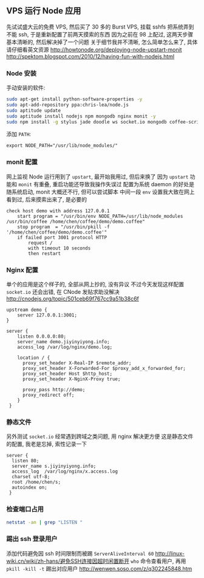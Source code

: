 
VPS 运行 Node 应用
------

先试试盛大云的免费 VPS, 然后买了 30 多的 Burst VPS,
挂载 sshfs 把系统弄到不能 ssh, 于是重新配置了前两天摸索的东西
因为之前在 98 上配过, 这两天步骤基本清晰的, 然后解决掉了一个问题
关于细节我并不清晰, 怎么简单怎么来了, 具体请仔细看英文资源
http://howtonode.org/deploying-node-upstart-monit
http://spektom.blogspot.com/2010/12/having-fun-with-nodejs.html

### Node 安装

手动安装的软件:

```bash
sudo apt-get install python-software-properties -y
sudo apt-add-repository ppa:chris-lea/node.js
sudo aptitude update
sudo aptitude install nodejs npm mongodb nginx monit -y
sudo npm install -g stylus jade doodle ws socket.io mongodb coffee-script
```

添加 `PATH`:

```
export NODE_PATH="/usr/lib/node_modules/"
```

### monit 配置

网上监视 Node 运行用到了 `upstart`, 最开始我用过, 但后来换了
因为 `upstart` 功能和 `monit` 有重叠, 重启功能还导致我操作失误过
配置为系统 daemon 的好处是随系统启动, monit 大概还不行, 但可以尝试脚本
中间一段 `env` 设置我大致在网上看到过, 后来摸索出来了, 是必要的

```monit
check host demo with address 127.0.0.1
    start program = "/usr/bin/env NODE_PATH=/usr/lib/node_modules /usr/bin/coffee /home/chen/coffee/demo/demo.coffee"
    stop program  = "/usr/bin/pkill -f '/home/chen/coffee/demo/demo.coffee'"
    if failed port 3001 protocol HTTP
        request /
        with timeout 10 seconds
        then restart
```

### Nginx 配置

单个的应用是这个样子的, 全部从网上抄的, 没有异议
不过今天发现这样配置 `socket.io` 还会出错, 在 CNode 发贴求助没解决
http://cnodejs.org/topic/501ceb69f767cc9a51b38c6f

```nginx
upstream demo {
    server 127.0.0.1:3001;
}

server {
    listen 0.0.0.0:80;
    server_name demo.jiyinyiyong.info;
    access_log /var/log/nginx/demo.log;

    location / {
      proxy_set_header X-Real-IP $remote_addr;
      proxy_set_header X-Forwarded-For $proxy_add_x_forwarded_for;
      proxy_set_header Host $http_host;
      proxy_set_header X-NginX-Proxy true;

      proxy_pass http://demo;
      proxy_redirect off;
    }
 }
```

### 静态文件
另外测试 `socket.io` 经常遇到跨域之类问题, 用 nginx 解决更方便
这是静态文件的配置, 我老是忘掉, 索性记录一下

```nginx
server {
  listen 80;
  server_name s.jiyinyiyong.info;
  access_log  /var/log/nginx/x.access.log
  charset utf-8;
  root /home/chen/s;
  autoindex on;
 }
```

### 检查端口占用

```bash
netstat -an | grep "LISTEN "
```

### 踢出 ssh 登录用户

添加代码避免因 ssh 时间限制而被踢 `ServerAliveInterval 60`
http://linux-wiki.cn/wiki/zh-hans/避免SSH连接因超时闲置断开
`who` 命令查看用户, 再用 `pkill -kill -t` 踢出对应用户
http://wenwen.soso.com/z/q302245848.htm
